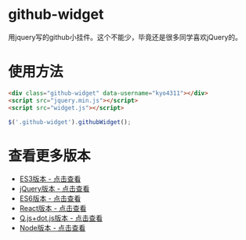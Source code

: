 # github-widget
用jquery写的github小挂件。这个不能少，毕竟还是很多同学喜欢jQuery的。


# 使用方法
```html
<div class="github-widget" data-username="kyo4311"></div>
<script src="jquery.min.js"></script>
<script src="widget.js"></script>
```

```js
$('.github-widget').githubWidget();
```

# 查看更多版本
- [ES3版本 - 点击查看](https://github.com/kyo4311/mylab/tree/master/github-widget) 
- [jQuery版本 - 点击查看](https://github.com/kyo4311/mylab/tree/master/github-widget-jquery) 
- [ES6版本 - 点击查看](https://github.com/kyo4311/mylab/tree/master/github-widget-es6)
- [React版本 - 点击查看](https://github.com/kyo4311/mylab/tree/master/github-widget-react)
- [Q.js+dot.js版本 - 点击查看](https://github.com/kyo4311/mylab/tree/master/github-widget-q-dot)
- [Node版本 - 点击查看](https://github.com/kyo4311/mylab/tree/master/github-widget-node)